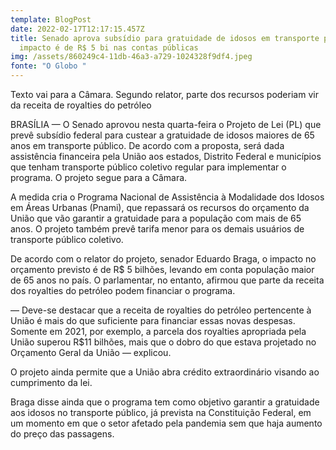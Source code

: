 ```yaml
---
template: BlogPost
date: 2022-02-17T12:17:15.457Z
title: Senado aprova subsídio para gratuidade de idosos em transporte público;
  impacto é de R$ 5 bi nas contas públicas
img: /assets/860249c4-11db-46a3-a729-1024328f9df4.jpeg
fonte: "O Globo "
---
```

Texto vai para a Câmara. Segundo relator, parte dos recursos poderiam vir da receita de royalties do petróleo



BRASÍLIA — O Senado aprovou nesta quarta-feira o Projeto de Lei (PL) que prevê subsídio federal para custear a gratuidade de idosos maiores de 65 anos em transporte público. De acordo com a proposta, será dada assistência financeira pela União aos estados, Distrito Federal e municípios que tenham transporte público coletivo regular para implementar o programa. O projeto segue para a Câmara.

A medida cria o Programa Nacional de Assistência à Modalidade dos Idosos em Áreas Urbanas (Pnami), que repassará os recursos do orçamento da União que vão garantir a gratuidade para a população com mais de 65 anos. O projeto também prevê tarifa menor para os demais usuários de transporte público coletivo.

De acordo com o relator do projeto, senador Eduardo Braga, o impacto no orçamento previsto é de R$ 5 bilhões, levando em conta população maior de 65 anos no país. O parlamentar, no entanto, afirmou que parte da receita dos royalties do petróleo podem financiar o programa.

— Deve-se destacar que a receita de royalties do petróleo pertencente à União é mais do que suficiente para financiar essas novas despesas. Somente em 2021, por exemplo, a parcela dos royalties apropriada pela União superou R$11 bilhões, mais que o dobro do que estava projetado no Orçamento Geral da União — explicou.

O projeto ainda permite que a União abra crédito extraordinário visando ao cumprimento da lei.

Braga disse ainda que o programa tem como objetivo garantir a gratuidade aos idosos no transporte público, já prevista na Constituição Federal, em um momento em que o setor afetado pela pandemia sem que haja aumento do preço das passagens.